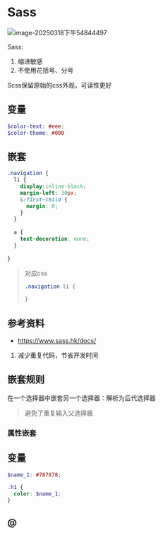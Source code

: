 # Sass

![image-20250318下午54844497](images/image-20250318下午54844497.png)

Sass:

1. 缩进敏感
2. 不使用花括号、分号

Scss保留原始的css外观，可读性更好

## 变量

```scss
$color-text: #eee;
$color-theme: #000
```



## 嵌套

```scss
.navigation {
  li {
    display:inline-block;
    margin-left: 30px;
    &:first-child {
      margin: 0;
  	}
  }
  
  a {
    text-decoration: none;
  }
  
}
```

> 对应css
>
> ```css
> .navigation li {
>   
> }
> ```
>
> 

## 参考资料

- https://www.sass.hk/docs/

1. 减少重复代码，节省开发时间

## 嵌套规则

在一个选择器中嵌套另一个选择器：解析为后代选择器

> 避免了重复输入父选择器



### 属性嵌套

## 变量

```scss
$name_1: #787878;

.h1 {
  color: $name_1;
}
```

## @
